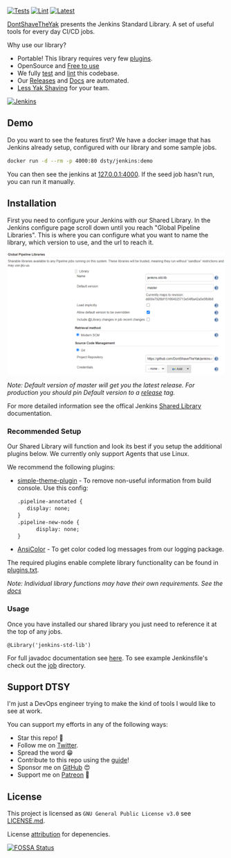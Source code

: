 
[![Tests][test-badge]][test-url]
[![Lint][lint-badge]][test-url]
[![Latest][doc-badge]][doc-url]

[DontShaveTheYak](https://github.com/DontShaveTheYak) presents the Jenkins Standard Library. A set of useful tools for every day CI/CD jobs.

Why use our library?
* Portable! This library requires very few [plugins](./docker/prod/plugins.txt).
* OpenSource and [Free to use](https://choosealicense.com/licenses/gpl-3.0/)
* We fully [test][test-url] and [lint][test-url] this codebase.
* Our [Releases][releases-url] and [Docs][doc-url] are automated.
* [Less Yak Shaving](https://seths.blog/2005/03/dont_shave_that/) for your team.

[![Jenkins](https://cdn.freebiesupply.com/logos/large/2x/jenkins-logo-png-transparent.png)](https://www.jenkins.io/)

## Demo

Do you want to see the features first? We have a docker image that has Jenkins already setup, configured with our library and some sample jobs.

```sh
docker run -d --rm -p 4000:80 dsty/jenkins:demo
```

You can then see the jenkins at [127.0.0.1:4000](http://127.0.0.1:4000). If the seed job hasn't run, you can run it manually.

## Installation

First you need to configure your Jenkins with our Shared Library. In the Jenkins configure page scroll down
until you reach "Global Pipeline Libraries". This is where you can configure what you want to name the library, which version
to use, and the url to reach it.

![Configure](.images/configure.PNG)

*Note: Default version of master will get you the latest release. For production you should pin Default version to a [release][releases-url] tag.*

For more detailed information see the offical Jenkins [Shared Library](https://www.jenkins.io/doc/book/pipeline/shared-libraries/) documentation.

### Recommended Setup

Our Shared Library will function and look its best if you setup the additional plugins below. We currently only support Agents that use Linux.

We recommend the following plugins:
* [simple-theme-plugin](https://plugins.jenkins.io/simple-theme-plugin/) - To remove non-useful information from build console. Use this config:

  ```
  .pipeline-annotated {
     display: none;
  }
  .pipeline-new-node {
        display: none;
  }
  ```
* [AnsiColor](https://plugins.jenkins.io/ansicolor/) - To get color coded log messages from our logging package.

The required plugins enable complete library functionality can be found in [plugins.txt](./docker/prod/plugins.txt).

*Note: Individual library functions may have their own requirements. See the [docs][doc-url]*

### Usage

Once you have installed our shared library you just need to reference it at the top of any jobs.
```
@Library('jenkins-std-lib')
```

For full javadoc documentation see [here][doc-url]. To see example Jenkinsfile's check out the [job](./jobs) directory.

## Support DTSY

I'm just a DevOps engineer trying to make the kind of tools I would like to see at work.

You can support my efforts in any of the following ways:
* Star this repo! :star_struck:
* Follow me on [Twitter](https://twitter.com/DontShaveTheYak).
* Spread the word :grin:
* Contribute to this repo using the [guide](./CONTRIBUTING.md)!
* Sponsor me on [GitHub](https://github.com/sponsors/shadycuz) :heart_eyes:
* Support me on [Patreon](https://www.patreon.com/DontShaveTheYak) :smiling_face_with_three_hearts:
## License
This project is licensed as `GNU General Public License v3.0` see [LICENSE.md](LICENSE.md).

License [attribution](https://app.fossa.com/reports/86d307a0-2efa-4fd9-b983-3fd9382433e0) for depenencies.

[![FOSSA Status](https://app.fossa.com/api/projects/custom%2B25932%2Fgithub.com%2FDontShaveTheYak%2Fjenkins-std-lib.svg?type=large)](https://app.fossa.com/projects/custom%2B25932%2Fgithub.com%2FDontShaveTheYak%2Fjenkins-std-lib?ref=badge_large)

[test-badge]: https://img.shields.io/github/actions/workflow/status/DontShaveTheYak/jenkins-std-lib/test.yml?label=Tests
[lint-badge]: https://img.shields.io/github/actions/workflow/status/DontShaveTheYak/jenkins-std-lib/test.yml?label=Lint
[test-url]: https://github.com/DontShaveTheYak/jenkins-std-lib/actions/workflows/test.yml
[doc-badge]: https://javadoc.io/badge2/io.github.dontshavetheyak/jenkins-std-lib/javadoc.svg?cacheSeconds=3600
[doc-url]: https://javadoc.io/doc/io.github.dontshavetheyak/jenkins-std-lib
[releases-url]: https://github.com/DontShaveTheYak/jenkins-std-lib/releases
